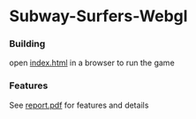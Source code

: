 # Subway-Surfers-Webgl
### Building
open [index.html](https://github.com/nsk06/Subway-Surfers-Webgl/blob/master/index.html) in a browser to run the game
### Features
 See [report.pdf](https://github.com/nsk06/Subway-Surfers-Webgl/blob/master/readme.pdf) for features and details
